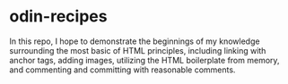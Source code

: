 # odin-recipes
In this repo, I hope to demonstrate the beginnings of my knowledge 
surrounding the most basic of HTML principles, including linking with 
anchor tags, adding images, utilizing the HTML boilerplate from memory, 
and commenting and committing with reasonable comments.
